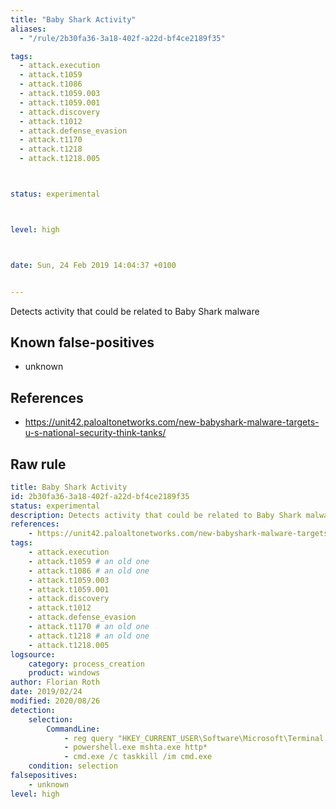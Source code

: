 ```yaml
---
title: "Baby Shark Activity"
aliases:
  - "/rule/2b30fa36-3a18-402f-a22d-bf4ce2189f35"

tags:
  - attack.execution
  - attack.t1059
  - attack.t1086
  - attack.t1059.003
  - attack.t1059.001
  - attack.discovery
  - attack.t1012
  - attack.defense_evasion
  - attack.t1170
  - attack.t1218
  - attack.t1218.005



status: experimental



level: high



date: Sun, 24 Feb 2019 14:04:37 +0100


---
```


Detects activity that could be related to Baby Shark malware

<!--more-->


## Known false-positives

* unknown



## References

* https://unit42.paloaltonetworks.com/new-babyshark-malware-targets-u-s-national-security-think-tanks/


## Raw rule
```yaml
title: Baby Shark Activity
id: 2b30fa36-3a18-402f-a22d-bf4ce2189f35
status: experimental
description: Detects activity that could be related to Baby Shark malware
references:
    - https://unit42.paloaltonetworks.com/new-babyshark-malware-targets-u-s-national-security-think-tanks/
tags:
    - attack.execution
    - attack.t1059 # an old one
    - attack.t1086 # an old one
    - attack.t1059.003
    - attack.t1059.001
    - attack.discovery
    - attack.t1012
    - attack.defense_evasion
    - attack.t1170 # an old one
    - attack.t1218 # an old one
    - attack.t1218.005
logsource:
    category: process_creation
    product: windows
author: Florian Roth
date: 2019/02/24
modified: 2020/08/26
detection:
    selection:
        CommandLine:
            - reg query "HKEY_CURRENT_USER\Software\Microsoft\Terminal Server Client\Default"
            - powershell.exe mshta.exe http*
            - cmd.exe /c taskkill /im cmd.exe
    condition: selection
falsepositives:
    - unknown
level: high

```
